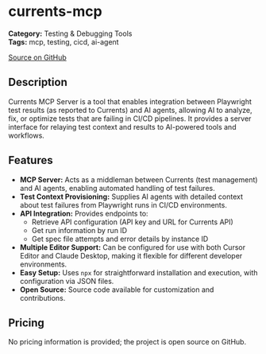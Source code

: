 # currents-mcp

**Category:** Testing & Debugging Tools  
**Tags:** mcp, testing, cicd, ai-agent

[Source on GitHub](https://github.com/currents-dev/currents-mcp)

## Description
Currents MCP Server is a tool that enables integration between Playwright test results (as reported to Currents) and AI agents, allowing AI to analyze, fix, or optimize tests that are failing in CI/CD pipelines. It provides a server interface for relaying test context and results to AI-powered tools and workflows.

## Features
- **MCP Server:** Acts as a middleman between Currents (test management) and AI agents, enabling automated handling of test failures.
- **Test Context Provisioning:** Supplies AI agents with detailed context about test failures from Playwright runs in CI/CD environments.
- **API Integration:** Provides endpoints to:
    - Retrieve API configuration (API key and URL for Currents API)
    - Get run information by run ID
    - Get spec file attempts and error details by instance ID
- **Multiple Editor Support:** Can be configured for use with both Cursor Editor and Claude Desktop, making it flexible for different developer environments.
- **Easy Setup:** Uses `npx` for straightforward installation and execution, with configuration via JSON files.
- **Open Source:** Source code available for customization and contributions.

## Pricing
No pricing information is provided; the project is open source on GitHub.